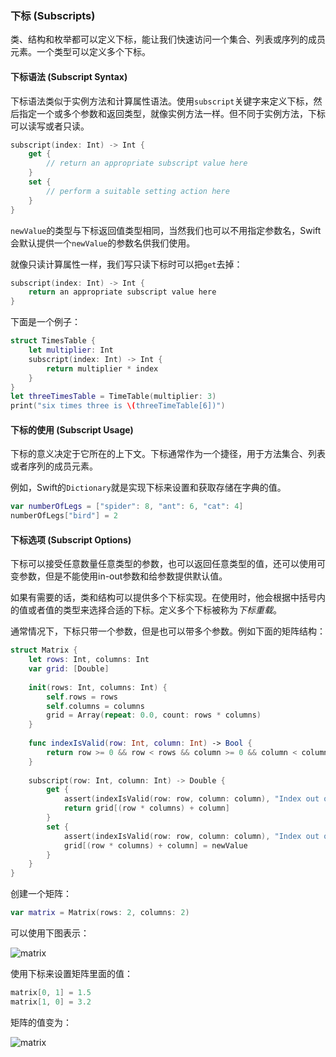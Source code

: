 ### 下标 (Subscripts)

类、结构和枚举都可以定义下标，能让我们快速访问一个集合、列表或序列的成员元素。一个类型可以定义多个下标。

#### 下标语法 (Subscript Syntax)

下标语法类似于实例方法和计算属性语法。使用`subscript`关键字来定义下标，然后指定一个或多个参数和返回类型，就像实例方法一样。但不同于实例方法，下标可以读写或者只读。

```swift
subscript(index: Int) -> Int {
	get {
        // return an appropriate subscript value here
	}
	set {
        // perform a suitable setting action here
	}
}
```

`newValue`的类型与下标返回值类型相同，当然我们也可以不用指定参数名，Swift会默认提供一个`newValue`的参数名供我们使用。

就像只读计算属性一样，我们写只读下标时可以把`get`去掉：

```swift
subscript(index: Int) -> Int {
	return an appropriate subscript value here
}
```

下面是一个例子：

```swift
struct TimesTable {
	let multiplier: Int
	subscript(index: Int) -> Int {
		return multiplier * index
	}
}
let threeTimesTable = TimeTable(multiplier: 3)
print("six times three is \(threeTimeTable[6])")
```

#### 下标的使用 (Subscript Usage)

下标的意义决定于它所在的上下文。下标通常作为一个捷径，用于方法集合、列表或者序列的成员元素。

例如，Swift的`Dictionary`就是实现下标来设置和获取存储在字典的值。

```swift
var numberOfLegs = ["spider": 8, "ant": 6, "cat": 4]
numberOfLegs["bird"] = 2
```

#### 下标选项 (Subscript Options)

下标可以接受任意数量任意类型的参数，也可以返回任意类型的值，还可以使用可变参数，但是不能使用in-out参数和给参数提供默认值。

如果有需要的话，类和结构可以提供多个下标实现。在使用时，他会根据中括号内的值或者值的类型来选择合适的下标。定义多个下标被称为*下标重载*。

通常情况下，下标只带一个参数，但是也可以带多个参数。例如下面的矩阵结构：

```swift
struct Matrix {
	let rows: Int, columns: Int
	var grid: [Double]
	
	init(rows: Int, columns: Int) {
		self.rows = rows
		self.columns = columns
		grid = Array(repeat: 0.0, count: rows * columns)
	}
	
	func indexIsValid(row: Int, column: Int) -> Bool {
		return row >= 0 && row < rows && column >= 0 && column < columns
	}
	
	subscript(row: Int, column: Int) -> Double {
		get {
			assert(indexIsValid(row: row, column: column), "Index out of range")
			return grid[(row * columns) + column]
		}
		set {
			assert(indexIsValid(row: row, column: column), "Index out of range")
			grid[(row * columns) + column] = newValue
		}
	}
}
```

创建一个矩阵：

```swift
var matrix = Matrix(rows: 2, columns: 2)
```

可以使用下图表示：

![matrix](http://upload-images.jianshu.io/upload_images/2057254-4a66b32cc1e7562f.png?imageMogr2/auto-orient/strip%7CimageView2/2/w/1240)

使用下标来设置矩阵里面的值：

```swift
matrix[0, 1] = 1.5
matrix[1, 0] = 3.2
```

矩阵的值变为：

![matrix](http://upload-images.jianshu.io/upload_images/2057254-42190cceffedfa7c.png?imageMogr2/auto-orient/strip%7CimageView2/2/w/1240)
